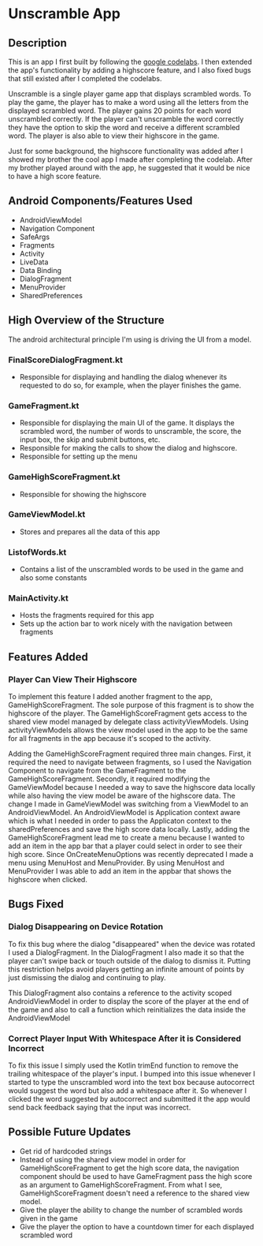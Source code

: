 # Unscramble App
## Description
This is an app I first built by following the [google codelabs](https://developer.android.com/courses/pathways/android-basics-kotlin-unit-3-pathway-3). I then extended the app's functionality by adding a highscore feature, and I also fixed bugs that still existed after I completed the codelabs.

Unscramble is a single player game app that displays scrambled words. To play the game, the player has to make a word using all the letters from the displayed scrambled word. The player gains 20 points for each word unscrambled correctly. If the player can't unscramble the word correctly they have the option to skip the word and receive a different scrambled word. The player is also able to view their highscore in the game.

Just for some background, the highscore functionality was added after I showed my brother the cool app I made after completing the codelab. After my brother played around with the app, he suggested that it would be nice to have a high score feature.

## Android Components/Features Used
* AndroidViewModel
* Navigation Component
* SafeArgs
* Fragments
* Activity
* LiveData
* Data Binding
* DialogFragment
* MenuProvider
* SharedPreferences

## High Overview of the Structure
The android architectural principle I'm using is driving the UI from a model.
### FinalScoreDialogFragment.kt
* Responsible for displaying and handling the dialog whenever its requested to do so, for example, when the player finishes the game.
### GameFragment.kt
* Responsible for displaying the main UI of the game. It displays the scrambled word, the number of words to unscramble, the score, the input box, the skip and submit buttons, etc. 
* Responsible for making the calls to show the dialog and highscore.
* Responsible for setting up the menu
### GameHighScoreFragment.kt
* Responsible for showing the highscore
### GameViewModel.kt
* Stores and prepares all the data of this app
### ListofWords.kt
* Contains a list of the unscrambled words to be used in the game and also some constants
### MainActivity.kt
* Hosts the fragments required for this app
* Sets up the action bar to work nicely with the navigation between fragments

## Features Added
### Player Can View Their Highscore
To implement this feature I added another fragment to the app, GameHighScoreFragment. The sole purpose of this fragment is to show the highscore of the player. The GameHighScoreFragment gets access to the shared view model managed by delegate class activityViewModels. Using activityViewModels allows the view model used in the app to be the same for all fragments in the app because it's scoped to the activity. 

Adding the GameHighScoreFragment required three main changes. First, it required the need to navigate between fragments, so I used the Navigation Component to navigate from the GameFragment to the GameHighScoreFragment. Secondly, it required modifying the GameViewModel because I needed a way to save the highscore data locally while also having the view model be aware of the highscore data. The change I made in GameViewModel was switching from a ViewModel to an AndroidViewModel. An AndroidViewModel is Application context aware which is what I needed in order to pass the Applicaton context to the sharedPreferences and save the high score data locally. Lastly, adding the GameHighScoreFragment lead me to create a menu because I wanted to add an item in the app bar that a player could select in order to see their high score. Since OnCreateMenuOptions was recently deprecated I made a menu using MenuHost and MenuProvider. By using MenuHost and MenuProvider I was able to add an item in the appbar that shows the highscore when clicked.

## Bugs Fixed
### Dialog Disappearing on Device Rotation
To fix this bug where the dialog "disappeared" when the device was rotated I used a DialogFragment. In the DialogFragment I also made it so that the player can't swipe back or touch outside of the dialog to dismiss it. Putting this restriction helps avoid players getting an infinite amount of points by just dismissing the dialog and continuing to play.

This DialogFragment also contains a reference to the activity scoped AndroidViewModel in order to display the score of the player at the end of the game and also to call a function which reinitializes the data inside the AndroidViewModel
### Correct Player Input With Whitespace After it is Considered Incorrect
To fix this issue I simply used the Kotlin trimEnd function to remove the trailing whitespace of the player's input. I bumped into this issue whenever I started to type the unscrambled word into the text box because autocorrect would suggest the word but also add a whitespace after it. So whenever I clicked the word suggested by autocorrect and submitted it the app would send back feedback saying that the input was incorrect.

## Possible Future Updates
* Get rid of hardcoded strings
* Instead of using the shared view model in order for GameHighScoreFragment to get the high score data, the navigation component should be used to have GameFragment pass the high score as an argument to GameHighScoreFragment. From what I see, GameHighScoreFragment doesn't need a reference to the shared view model.
* Give the player the ability to change the number of scrambled words given in the game
* Give the player the option to have a countdown timer for each displayed scrambled word
